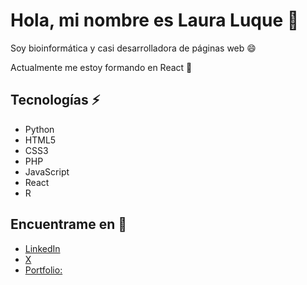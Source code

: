 # Hola, mi nombre es Laura Luque 👋

Soy bioinformática y casi desarrolladora de páginas web 😄

Actualmente me estoy formando en React 🌱

## Tecnologías ⚡

- Python
- HTML5
- CSS3
- PHP
- JavaScript
- React
- R

## Encuentrame en 💬

- [LinkedIn](https://www.linkedin.com/in/laura-luque-bravo-897568106)
- [X](https://twitter.com/Laura_L_B_)
- [Portfolio:](https://laura-luque.github.io/)

